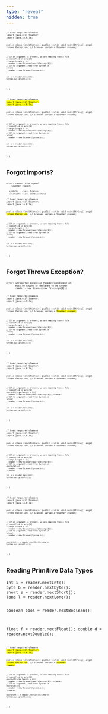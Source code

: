 ```yaml
---
type: "reveal"
hidden: true
---
```


<section>
  <pre class="stretch" style="font-size: 0.5em;"><code class="java">// Load required classes
import java.util.Scanner;
import java.io.File;

public class Conditionals{
  public static void main(String[] args) throws Exception{
    // Scanner variable
    Scanner reader;

    // If an argument is present, we are reading from a file
    // specified in args[0]
    if(args.length > 0){
      reader = new Scanner(new File(args[0]));
    // If no argument, read from System.in
    }else{
      reader = new Scanner(System.in);
    }

    int x = reader.nextInt();
    System.out.println(x);
  }
}</code></pre>
</section>
<section>
  <pre class="stretch" style="font-size: 0.5em;"><code class="java">// Load required classes
<mark>import java.util.Scanner;
import java.io.File;</mark>

public class Conditionals{
  public static void main(String[] args) throws Exception{
    // Scanner variable
    Scanner reader;

    // If an argument is present, we are reading from a file
    // specified in args[0]
    if(args.length > 0){
      reader = new Scanner(new File(args[0]));
    // If no argument, read from System.in
    }else{
      reader = new Scanner(System.in);
    }

    int x = reader.nextInt();
    System.out.println(x);
  }
}</code></pre>
</section>
<section>
  <h3>Forgot Imports?</h3>
  <pre style="font-size: 0.5em;"><code class="no-highlight">error: cannot find symbol
    Scanner reader;
    ^
  symbol:   class Scanner
  location: class Conditionals</code></pre>
</section>
<section>
  <pre class="stretch" style="font-size: 0.5em;"><code class="java">// Load required classes
import java.util.Scanner;
import java.io.File;

public class Conditionals{
  public static void main(String[] args) <mark>throws Exception</mark>{
    // Scanner variable
    Scanner reader;

    // If an argument is present, we are reading from a file
    // specified in args[0]
    if(args.length > 0){
      reader = new Scanner(new File(args[0]));
    // If no argument, read from System.in
    }else{
      reader = new Scanner(System.in);
    }

    int x = reader.nextInt();
    System.out.println(x);
  }
}</code></pre>
</section>
<section>
  <h3>Forgot Throws Exception?</h3>
  <pre style="font-size: 0.5em;"><code class="no-highlight">error: unreported exception FileNotFoundException;
       must be caught or declared to be thrown
       reader = new Scanner(new File(args[0]));
               ^</code></pre>
</section>
<section>
  <pre class="stretch" style="font-size: 0.5em;"><code class="java">// Load required classes
import java.util.Scanner;
import java.io.File;

public class Conditionals{
  public static void main(String[] args) throws Exception{
    // Scanner variable
    <mark>Scanner reader;</mark>

    // If an argument is present, we are reading from a file
    // specified in args[0]
    if(args.length > 0){
      reader = new Scanner(new File(args[0]));
    // If no argument, read from System.in
    }else{
      reader = new Scanner(System.in);
    }

    int x = reader.nextInt();
    System.out.println(x);
  }
}</code></pre>
</section>
<section>
  <pre class="stretch" style="font-size: 0.5em;"><code class="java">// Load required classes
import java.util.Scanner;
import java.io.File;

public class Conditionals{
  public static void main(String[] args) throws Exception{
    // Scanner variable
    Scanner reader;

    // If an argument is present, we are reading from a file
    // specified in args[0]
    <mark>if(args.length > 0){
      reader = new Scanner(new File(args[0]));</mark>
    // If no argument, read from System.in
    }else{
      reader = new Scanner(System.in);
    }

    int x = reader.nextInt();
    System.out.println(x);
  }
}</code></pre>
</section>
<section>
  <pre class="stretch" style="font-size: 0.5em;"><code class="java">// Load required classes
import java.util.Scanner;
import java.io.File;

public class Conditionals{
  public static void main(String[] args) throws Exception{
    // Scanner variable
    Scanner reader;

    // If an argument is present, we are reading from a file
    // specified in args[0]
    if(args.length > 0){
      reader = new Scanner(new File(args[0]));
    // If no argument, read from System.in
    <mark>}else{
      reader = new Scanner(System.in);
    }</mark>

    int x = reader.nextInt();
    System.out.println(x);
  }
}</code></pre>
</section>
<section>
  <pre class="stretch" style="font-size: 0.5em;"><code class="java">// Load required classes
import java.util.Scanner;
import java.io.File;

public class Conditionals{
  public static void main(String[] args) throws Exception{
    // Scanner variable
    Scanner reader;

    // If an argument is present, we are reading from a file
    // specified in args[0]
    if(args.length > 0){
      reader = new Scanner(new File(args[0]));
    // If no argument, read from System.in
    }else{
      reader = new Scanner(System.in);
    }

    <mark>int x = reader.nextInt();</mark>
    System.out.println(x);
  }
}</code></pre>
</section>
<section>
  <h3>Reading Primitive Data Types</h3>
  <pre class="stretch" style="font-size: 0.9em; "><code class="java">int i = reader.nextInt();
byte b = reader.nextByte();
short s = reader.nextShort();
long l = reader.nextLong();

boolean bool = reader.nextBoolean();

float f = reader.nextFloat();
double d = reader.nextDouble();</code></pre>
</section>
<section>
  <pre class="stretch" style="font-size: 0.5em;"><code class="java">// Load required classes
<mark>import java.util.Scanner;
import java.io.File;</mark>

public class Conditionals{
  public static void main(String[] args) <mark>throws Exception</mark>{
    // Scanner variable
    <mark>Scanner reader;</mark>

    // If an argument is present, we are reading from a file
    // specified in args[0]
    <mark>if(args.length > 0){
      reader = new Scanner(new File(args[0]));</mark>
    // If no argument, read from System.in
    <mark>}else{
      reader = new Scanner(System.in);
    }</mark>

    <mark>int x = reader.nextInt();</mark>
    System.out.println(x);
  }
}</code></pre>
</section>
